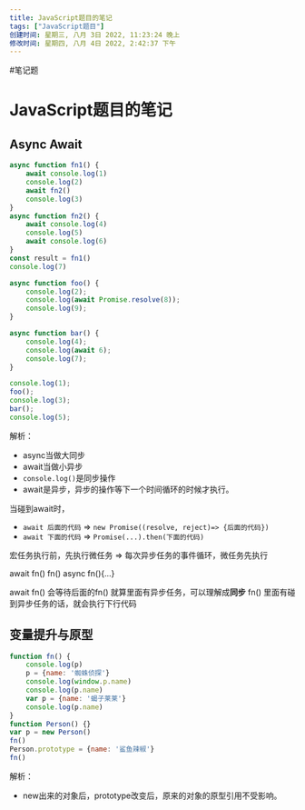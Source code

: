 ```yaml
---
title: JavaScript题目的笔记
tags: ["JavaScript题目"]
创建时间: 星期三, 八月 3日 2022, 11:23:24 晚上
修改时间: 星期四, 八月 4日 2022, 2:42:37 下午
---
```

#笔记题

# JavaScript题目的笔记

## Async Await

```js
async function fn1() {
    await console.log(1)
    console.log(2)
    await fn2()
    console.log(3)
}
async function fn2() {
    await console.log(4)
    console.log(5)
    await console.log(6)
}
const result = fn1()
console.log(7)
```



```js
async function foo() {
    console.log(2);
    console.log(await Promise.resolve(8));
    console.log(9);
}

async function bar() {
    console.log(4);
    console.log(await 6);
    console.log(7);
}

console.log(1);
foo();
console.log(3);
bar();
console.log(5);
```

解析：
- async当做大同步
- await当做小异步
- `console.log()`是同步操作
- await是异步，异步的操作等下一个时间循环的时候才执行。

当碰到await时，
- `await 后面的代码` => `new Promise((resolve, reject)=> {后面的代码})`
- `await 下面的代码` => `Promise(...).then(下面的代码)`

宏任务执行前，先执行微任务 => 每次异步任务的事件循环，微任务先执行

await fn()
fn()
async fn(){...}

await fn() 会等待后面的fn() 就算里面有异步任务，可以理解成**同步**
fn() 里面有碰到异步任务的话，就会执行下行代码



## 变量提升与原型

```js
function fn() {
    console.log(p)
    p = {name: '蜘蛛侦探'}
    console.log(window.p.name)
    console.log(p.name)
    var p = {name: '蝎子莱莱'}
    console.log(p.name)
}
function Person() {}
var p = new Person()
fn()
Person.prototype = {name: '鲨鱼辣椒'}
fn()
```

解析：
- new出来的对象后，prototype改变后，原来的对象的原型引用不受影响。

